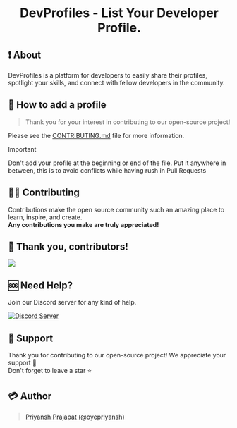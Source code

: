 <h1 align="center">DevProfiles - List Your Developer Profile.</h1>

## ❗ About

DevProfiles is a platform for developers to easily share their profiles, spotlight your skills, and connect with fellow developers in the community.

## 🤔 How to add a profile
> Thank you for your interest in contributing to our open-source project!

Please see the [CONTRIBUTING.md](https://github.com/oyepriyansh/DevProfiles/blob/master/CONTRIBUTING.md) file for more information.

> [!IMPORTANT]  
> Don't add your profile at the beginning or end of the file. Put it anywhere in between, this is to avoid conflicts while having rush in Pull Requests

## 👨‍💻 Contributing
Contributions make the open source community such an amazing place to learn, inspire, and create.<br>
**Any contributions you make are truly appreciated!**

## 🤝 Thank you, contributors!
<a href="https://github.com/oyepriyansh/DevProfiles/contributors">
  <img src="https://contributors-img.web.app/image?repo=oyepriyansh/devprofiles" />
</a>

## 🆘 Need Help?
Join our Discord server for any kind of help. <br>

<a href="https://discord.com/invite/AeAjegXn6D"><img src="https://invidget.switchblade.xyz/AeAjegXn6D" alt="Discord Server"></a>

## 🙏 Support
Thank you for contributing to our open-source project! We appreciate your support 🚀 <br>
Don't forget to leave a star ⭐

## 💳 Author
> <a href="https://github.com/oyepriyansh">Priyansh Prajapat (@oyepriyansh)</a>

